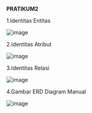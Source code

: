 **PRATIKUM2**

1.Identitas Entitas

![image](https://github.com/Yosia29/Learn_Phpmyadmin/assets/160198067/a0bbe7cc-ea0a-4238-a536-26dcd0b2f127)

2.Identitas Atribut

![image](https://github.com/Yosia29/Learn_Phpmyadmin/assets/160198067/cbf48e5b-e4ba-4dd6-be92-d416df433bc6)

3.Identitas Relasi

![image](https://github.com/Yosia29/Learn_Phpmyadmin/assets/160198067/77f90df6-b65a-4145-94cf-2c2fec26fb8b)

4.Gambar ERD Diagram Manual

![image](https://github.com/Yosia29/Learn_Phpmyadmin/assets/160198067/17ba9bdc-c891-444a-baa9-95442d30c109)
